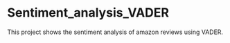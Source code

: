 # Sentiment_analysis_VADER
This project shows the sentiment analysis of amazon reviews using VADER.
